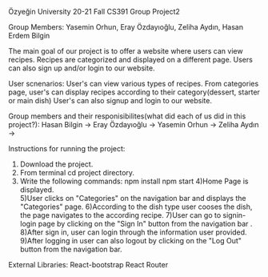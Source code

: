 Özyeğin University 20-21 Fall CS391 Group Project2

Group Members: Yasemin Orhun, Eray Özdayıoğlu, Zeliha Aydın, Hasan Erdem Bilgin

The main goal of our project is to offer a website where users can view recipes. Recipes are categorized and displayed on a different page. Users can also  sign up and/or login to our website.

User scnenarios:
User's can view various types of recipes.
From categories page, user's can display recipes according to their category(dessert, starter or main dish)
User's can also signup and login to our website.

Group members and their responisibilites(what did each of us did in this project?):
Hasan Bilgin -> 
Eray Özdayıoğlu -> 
Yasemin Orhun -> 
Zeliha Aydın -> 

Instructions for running the project:
1) Download the project.
2) From terminal cd project directory.
3) Write the following commands:    npm install
                                    npm start
4)Home Page is displayed.                                   
5)User clicks on "Categories" on the navigation bar and displays the "Categories" page.
6)According to the dish type user cooses the dish, the page navigates to the according recipe.
7)User can go to signin-login page by clicking on the "Sign In" button from the navigation bar .
8)After sign in, user can login through the information user provided.
9)After logging in user can also logout by clicking on the "Log Out" button from the navigation bar.

External Libraries:
React-bootstrap
React Router

